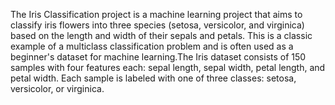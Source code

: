 The Iris Classification project is a machine learning project that aims to classify iris flowers into three species (setosa, versicolor, and virginica) based on the length and width of their sepals and petals. This is a classic example of a multiclass classification problem and is often used as a beginner's dataset for machine learning.The Iris dataset consists of 150 samples with four features each: sepal length, sepal width, petal length, and petal width. Each sample is labeled with one of three classes: setosa, versicolor, or virginica.
